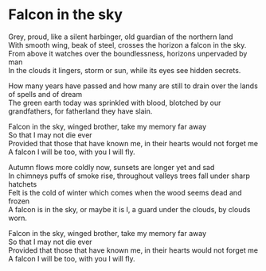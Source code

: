 # Falcon in the sky

Grey, proud, like a silent harbinger, old guardian of the northern land\
With smooth wing, beak of steel, crosses the horizon a falcon in the sky.\
From above it watches over the boundlessness, horizons unpervaded by man\
In the clouds it lingers, storm or sun, while its eyes see hidden secrets.

How many years have passed and how many are still to drain over the lands of
spells and of dream\
The green earth today was sprinkled with blood, blotched by our grandfathers,
for fatherland they have slain.

Falcon in the sky, winged brother, take my memory far away\
So that I may not die ever\
Provided that those that have known me, in their hearts would not forget me\
A falcon I will be too, with you I will fly.

Autumn flows more coldly now, sunsets are longer yet and sad\
In chimneys puffs of smoke rise, throughout valleys trees fall under sharp
hatchets\
Felt is the cold of winter which comes when the wood seems dead and frozen\
A falcon is in the sky, or maybe it is I, a guard under the clouds, by clouds
worn.

Falcon in the sky, winged brother, take my memory far away\
So that I may not die ever\
Provided that those that have known me, in their hearts would not forget me\
A falcon I will be too, with you I will fly.
